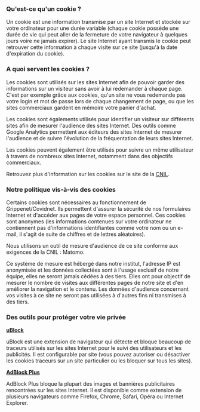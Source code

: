 
### Qu'est-ce qu'un cookie ?

Un cookie est une information transmise par un site Internet et stockée sur votre ordinateur pour une durée variable (chaque cookie possède une durée de vie qui peut aller de la fermeture de votre navigateur à quelques jours voire ne jamais expirer). Le site Internet ayant transmis le cookie peut retrouver cette information à chaque visite sur ce site (jusqu'à la date d'expiration du cookie).

### A quoi servent les cookies ?

Les cookies sont utilisés sur les sites Internet afin de pouvoir garder des informations sur un visiteur sans avoir à lui redemander à chaque page. C'est par exemple grâce aux cookies, qu'un site ne vous redemande pas votre login et mot de passe lors de chaque changement de page, ou que les sites commerciaux gardent en mémoire votre panier d'achat.

Les cookies sont égalements utilisés pour identifier un visiteur sur différents sites afin de mesurer l'audience des sites Internet. Des outils comme Google Analytics permettent aux éditeurs des sites Internet de mesurer l'audience et de suivre l'évolution de la fréquentation de leurs sites Internet.

Les cookies peuvent également être utilisés pour suivre un même utilisateur à travers de nombreux sites Internet, notamment dans des objectifs commerciaux.

Retrouvez plus d'information sur les cookies sur le site de la [CNIL](https://www.cnil.fr/fr/cookies-et-autres-traceurs).


### Notre politique vis-à-vis des cookies

Certains cookies sont nécessaires au fonctionnement de Grippenet/Covidnet. Ils permettent d'assurer la sécurité de nos formulaires Internet et d'accéder aux pages de votre espace personnel. Ces cookies sont anonymes (les informations contenues sur votre ordinateur ne contiennent pas d'informations identifiantes comme votre nom ou un e-mail, il s'agit de suite de chiffres et de lettres aléatoires).

Nous utilisons un outil de mesure d'audience de ce site conforme aux exigences de la CNIL : Matomo.

Ce système de mesure est hébergé dans notre institut, l'adresse IP est anonymisée et les données collectées sont à l'usage exclusif de notre équipe, elles ne seront jamais cédées à des tiers. Elles ont pour objectif de mesurer le nombre de visites aux différentes pages de notre site et d'en améliorer la navigation et le contenu. Les données d'audience concernant vos visites à ce site ne seront pas utilisées à d'autres fins ni transmises à des tiers.

### Des outils pour protéger votre vie privée

**[uBlock](https://ublockorigin.com/fr)**

uBlock est une extension de navigateur qui détecte et bloque beaucoup de traceurs utilisés sur les sites Internet pour le suivi des utilisateurs et les publicités. Il est configurable par site (vous pouvez autoriser ou désactiver les cookies traceurs sur un site particulier ou les bloquer sur tous les sites).

**[AdBlock Plus](https://adblockplus.org/fr/)**

AdBlock Plus bloque la plupart des images et bannières publicitaires rencontrées sur les sites Internet. Il est disponible comme extension de plusieurs navigateurs comme Firefox, Chrome, Safari, Opéra ou Internet Explorer.